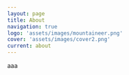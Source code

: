 ```yaml
---
layout: page
title: About
navigation: true
logo: 'assets/images/mountaineer.png'
cover: 'assets/images/cover2.png'
current: about
---
```


aaa
